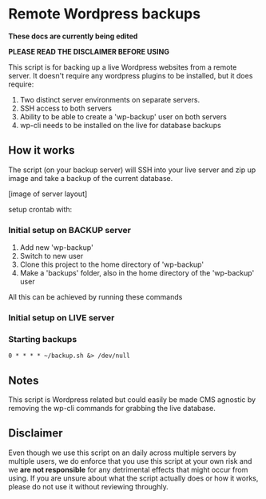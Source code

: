 # Remote Wordpress backups

**These docs are currently being edited**

**PLEASE READ THE DISCLAIMER BEFORE USING**

This script is for backing up a live Wordpress websites from a remote server. It doesn't require any wordpress plugins to be installed, but it does require:

1. Two distinct server environments on separate servers.
2. SSH access to both servers
3. Ability to be able to create a 'wp-backup' user on both servers
4. wp-cli needs to be installed on the live for database backups

## How it works

The script (on your backup server) will SSH into your live server and zip up image and take a backup of the current database.

[image of server layout]

setup crontab with:



### Initial setup on BACKUP server

1. Add new 'wp-backup'
1. Switch to new user
1. Clone this project to the home directory of 'wp-backup'
1. Make a 'backups' folder, also in the home directory of the 'wp-backup' user

All this can be achieved by running these commands

### Initial setup on LIVE server



### Starting backups

```
0 * * * * ~/backup.sh &> /dev/null
```

## Notes
This script is Wordpress related but could easily be made CMS agnostic by removing the wp-cli commands for grabbing the live database.

## Disclaimer
Even though we use this script on an daily across multiple servers by multiple users, we do enforce that you use this script at your own risk and we **are not responsible** for any detrimental effects that might occur from using. If you are unsure about what the script actually does or how it works, please do not use it without reviewing throughly.